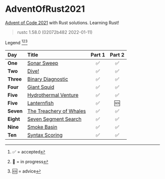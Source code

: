 # AdventOfRust2021
[Advent of Code 2021](https://adventofcode.com/2021/) with Rust solutions. Learning Rust!

> rustc 1.58.0 (02072b482 2022-01-11)

Legend [^1][^2][^3]

[^1]: ✅ = accepted
[^2]: 💬 = in progress
[^3]: 🆘 = advice

| Day | Title | Part 1 | Part 2 |
| :- | :- | :-: | :-: |
| **One** | [Sonar Sweep](https://adventofcode.com/2021/day/1) | ✅ | ✅ | 
| **Two** | [Dive!](https://adventofcode.com/2021/day/2) | ✅ | ✅ | 
| **Three** | [Binary Diagnostic](https://adventofcode.com/2021/day/3) | ✅ | ✅ | 
| **Four** | [Giant Squid](https://adventofcode.com/2021/day/4) | ✅ | ✅ | 
| **Five** | [Hydrothermal Venture](https://adventofcode.com/2021/day/5) | ✅ | ✅ |
| **Five** | [Lanternfish](https://adventofcode.com/2021/day/6) | ✅ | 🆘 |
| **Seven** | [The Treachery of Whales](https://adventofcode.com/2021/day/7) | ✅ | ✅ | 
| **Eight** | [Seven Segment Search](https://adventofcode.com/2021/day/8) | ✅ | ✅ | 
| **Nine** | [Smoke Basin](https://adventofcode.com/2021/day/9) | ✅ | ✅ | 
| **Ten** | [Syntax Scoring](https://adventofcode.com/2021/day/10) | ✅ | ✅ | 